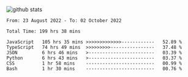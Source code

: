 
![github stats](https://github-readme-stats.vercel.app/api?username=realmahd1&show_icons=true&theme=codeSTACKr&hide_rank=true&count_private=true)

<!--START_SECTION:waka-->

```text
From: 23 August 2022 - To: 02 October 2022

Total Time: 199 hrs 38 mins

JavaScript   105 hrs 35 mins >>>>>>>>>>>>>------------   52.89 %
TypeScript   74 hrs 49 mins  >>>>>>>>>----------------   37.48 %
JSON         6 hrs 46 mins   >------------------------   03.39 %
Python       6 hrs 43 mins   >------------------------   03.37 %
CSS          1 hr 58 mins    -------------------------   00.99 %
Bash         1 hr 30 mins    -------------------------   00.76 %
```

<!--END_SECTION:waka-->
